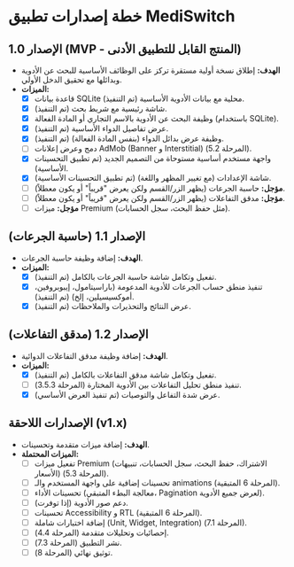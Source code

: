 # خطة إصدارات تطبيق MediSwitch

## الإصدار 1.0 (MVP - المنتج القابل للتطبيق الأدنى)

*   **الهدف:** إطلاق نسخة أولية مستقرة تركز على الوظائف الأساسية للبحث عن الأدوية وبدائلها مع تحقيق الدخل الأولي.
*   **الميزات:**
    *   [x] قاعدة بيانات SQLite محلية مع بيانات الأدوية الأساسية (تم التنفيذ).
    *   [x] شاشة رئيسية مع شريط بحث (تم التنفيذ).
    *   [x] وظيفة البحث عن الأدوية بالاسم التجاري أو المادة الفعالة (باستخدام SQLite).
    *   [x] عرض تفاصيل الدواء الأساسية (تم التنفيذ).
    *   [x] وظيفة عرض بدائل الدواء (بنفس المادة الفعالة) (تم التنفيذ).
    *   [ ] دمج وعرض إعلانات AdMob (Banner و Interstitial) (المرحلة 5.2).
    *   [x] واجهة مستخدم أساسية مستوحاة من التصميم الجديد (تم تطبيق التحسينات الأساسية).
    *   [x] شاشة الإعدادات (مع تغيير المظهر واللغة) (تم تطبيق التحسينات الأساسية).
    *   [ ] **مؤجل:** حاسبة الجرعات (يظهر الزر/القسم ولكن يعرض "قريباً" أو يكون معطلاً).
    *   [ ] **مؤجل:** مدقق التفاعلات (يظهر الزر/القسم ولكن يعرض "قريباً" أو يكون معطلاً).
    *   [ ] **مؤجل:** ميزات Premium (مثل حفظ البحث، سجل الحسابات).

## الإصدار 1.1 (حاسبة الجرعات)

*   **الهدف:** إضافة وظيفة حاسبة الجرعات.
*   **الميزات:**
    *   [x] تفعيل وتكامل شاشة حاسبة الجرعات بالكامل (تم التنفيذ).
    *   [x] تنفيذ منطق حساب الجرعات للأدوية المدعومة (باراسيتامول، إيبوبروفين، أموكسيسيلين، إلخ) (تم التنفيذ).
    *   [x] عرض النتائج والتحذيرات والملاحظات (تم التنفيذ).

## الإصدار 1.2 (مدقق التفاعلات)

*   **الهدف:** إضافة وظيفة مدقق التفاعلات الدوائية.
*   **الميزات:**
    *   [x] تفعيل وتكامل شاشة مدقق التفاعلات بالكامل (تم التنفيذ).
    *   [ ] تنفيذ منطق تحليل التفاعلات بين الأدوية المختارة (المرحلة 3.5.3).
    *   [x] عرض شدة التفاعل والتوصيات (تم تنفيذ العرض الأساسي).

## الإصدارات اللاحقة (v1.x)

*   **الهدف:** إضافة ميزات متقدمة وتحسينات.
*   **الميزات المحتملة:**
    *   [ ] تفعيل ميزات Premium (الاشتراك، حفظ البحث، سجل الحسابات، تنبيهات الأسعار) (المرحلة 5.3).
    *   [ ] تحسينات إضافية على واجهة المستخدم والـ animations (المرحلة 6 المتبقية).
    *   [ ] تحسينات الأداء (معالجة البطء المتبقي، Pagination لعرض جميع الأدوية).
    *   [ ] دعم صور الأدوية (إذا توفرت).
    *   [ ] تحسينات Accessibility و RTL (المرحلة 6 المتبقية).
    *   [ ] إضافة اختبارات شاملة (Unit, Widget, Integration) (المرحلة 7.1).
    *   [ ] إحصائيات وتحليلات متقدمة (المرحلة 4.4).
    *   [ ] نشر التطبيق (المرحلة 7.3).
    *   [ ] توثيق نهائي (المرحلة 8).